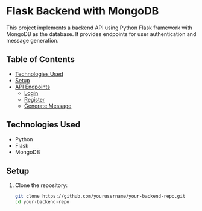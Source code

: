 # Flask Backend with MongoDB

This project implements a backend API using Python Flask framework with MongoDB as the database. It provides endpoints for user authentication and message generation.

## Table of Contents

- [Technologies Used](#technologies-used)
- [Setup](#setup)
- [API Endpoints](#api-endpoints)
  - [Login](#login)
  - [Register](#register)
  - [Generate Message](#generate-message)

## Technologies Used

- Python
- Flask
- MongoDB

## Setup

1. Clone the repository:

   ```bash
   git clone https://github.com/yourusername/your-backend-repo.git
   cd your-backend-repo
